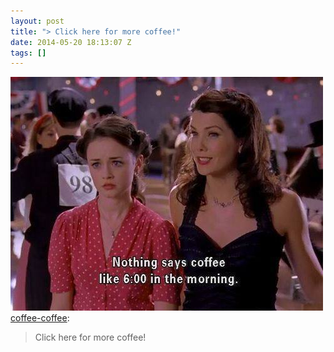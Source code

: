 ```yaml
---
layout: post
title: "> Click here for more coffee!"
date: 2014-05-20 18:13:07 Z
tags: []
---
```

![](/media/2014/05/86325133285.jpg)
[coffee-coffee](http://coffee-coffee.tumblr.com/post/86014418521/click-here-for-more-coffee):

> Click here for more coffee!
